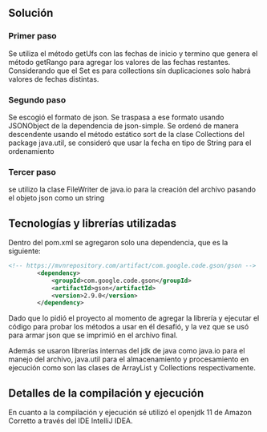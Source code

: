 ## Solución

### Primer paso

Se utiliza el método getUfs con las fechas de inicio y termino que genera el método getRango para agregar los valores de las fechas restantes.
Considerando que el Set es para collections sin duplicaciones solo habrá valores de fechas distintas.

### Segundo paso

Se escogió el formato de json. Se traspasa a ese formato usando JSONObject de la dependencia de json-simple.
Se ordenó de manera descendente usando el método estático sort de la clase Collections del package java.util, se consideró que usar la fecha en tipo de String para el ordenamiento

### Tercer paso

se utilizo la clase FileWriter de java.io para la creación del archivo pasando el objeto json como un string

## Tecnologías y librerías utilizadas

Dentro del pom.xml se agregaron solo una dependencia, que es la siguiente:

```xml
<!-- https://mvnrepository.com/artifact/com.google.code.gson/gson -->
        <dependency>
            <groupId>com.google.code.gson</groupId>
            <artifactId>gson</artifactId>
            <version>2.9.0</version>
        </dependency>
```
Dado que lo pidió el proyecto al momento de agregar la librería y ejecutar el código para probar los métodos a usar en él desafió, y la vez que se usó para armar json que se imprimió en el archivo final.

Además se usaron librerías internas del jdk de java como java.io para el manejo del archivo, java.util para el almacenamiento y procesamiento en ejecución como son las clases de ArrayList y Collections respectivamente.

## Detalles de la compilación y ejecución

En cuanto a la compilación y ejecución sé utilizó el openjdk 11 de Amazon Corretto a través del IDE IntelliJ IDEA.
